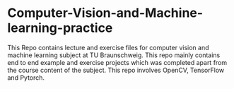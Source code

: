 # Computer-Vision-and-Machine-learning-practice

This Repo contains lecture and exercise files for computer vision and machine learning subject at TU Braunschweig.
This repo mainly contains end to end example and exercise projects which was completed apart from the course content of the subject.
This repo involves OpenCV, TensorFlow and Pytorch. 


